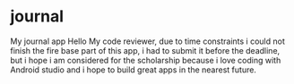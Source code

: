 # journal
My journal app
Hello My code reviewer, due to time constraints i could not finish the fire base part of this app, i had to submit it before the deadline, but i hope i am considered for the scholarship because i love coding with Android studio and i hope to build great apps in the nearest future.
